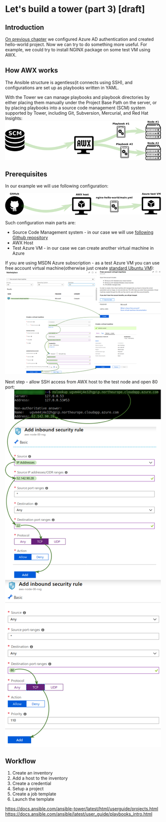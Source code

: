 # Let's build a tower (part 3) [draft]

## Introduction

[On previous chapter](/ansible-tower-01) we configured Azure AD authentication and created hello-world project. Now we can try to do something more useful. For example, we could try to install NGINX package on some test VM using AWX. 

## How AWX works

The Ansible structure is agentless(it connects using SSH), and configurations are set up as playbooks written in YAML.

With the Tower we can manage playbooks and playbook directories by either placing them manually under the Project Base Path on the server, or by placing playbooks into a source code management (SCM) system supported by Tower, including Git, Subversion, Mercurial, and Red Hat Insights:
![Scheme](/images/ansible-tower/awx_flow.png)

## Prerequisites

In our example we will use following configuration:

![Scheme](/images/ansible-tower/awx_current_flow.png)

Such configuration main parts are:
* Source Code Management system - in our case we will use [following Github repository](https://github.com/groovy-sky/tower-examples.git)
* AWX Host
* Test Azure VM - in our case we can create another virtual machine in Azure

If you are using MSDN Azure subscription - as a test Azure VM you can use free account virtual machine(otherwise just create [standard Ubuntu VM](https://docs.microsoft.com/en-us/azure/virtual-machines/linux/quick-create-portal#create-virtual-machine)):
![Create Azure VM](/images/ansible-tower/create_test_vm_node.png)

Next step - allow SSH access from AWX host to the test node and open 80 port:
![NSG rule](/images/ansible-tower/test_node_nsg_rule_00.png)
![NSG rule](/images/ansible-tower/test_node_nsg_rule_01.png)

## Workflow
1. Create an inventory
1. Add a host to the inventory
1. Create a credential
1. Setup a project
1. Create a job template
1. Launch the template

https://docs.ansible.com/ansible-tower/latest/html/userguide/projects.html
https://docs.ansible.com/ansible/latest/user_guide/playbooks_intro.html
